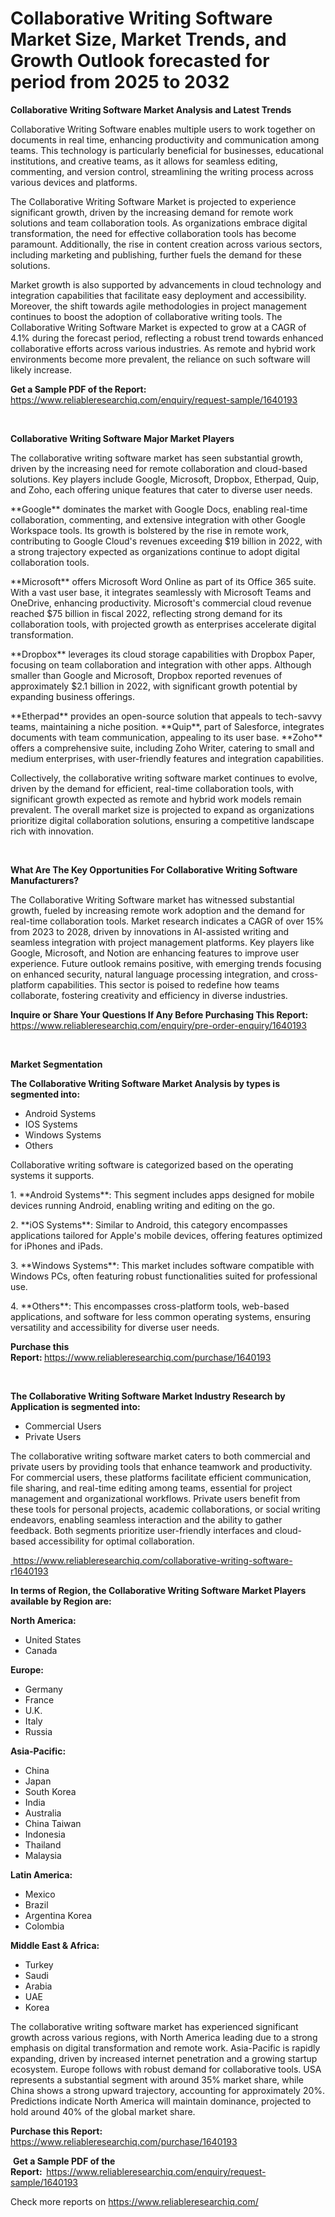 <p><h1>Collaborative Writing Software Market Size, Market Trends, and Growth Outlook forecasted for period from 2025 to 2032</h1></p><p><strong>Collaborative Writing Software Market Analysis and Latest Trends</strong></p>
<p><p>Collaborative Writing Software enables multiple users to work together on documents in real time, enhancing productivity and communication among teams. This technology is particularly beneficial for businesses, educational institutions, and creative teams, as it allows for seamless editing, commenting, and version control, streamlining the writing process across various devices and platforms.</p><p>The Collaborative Writing Software Market is projected to experience significant growth, driven by the increasing demand for remote work solutions and team collaboration tools. As organizations embrace digital transformation, the need for effective collaboration tools has become paramount. Additionally, the rise in content creation across various sectors, including marketing and publishing, further fuels the demand for these solutions.</p><p>Market growth is also supported by advancements in cloud technology and integration capabilities that facilitate easy deployment and accessibility. Moreover, the shift towards agile methodologies in project management continues to boost the adoption of collaborative writing tools. The Collaborative Writing Software Market is expected to grow at a CAGR of 4.1% during the forecast period, reflecting a robust trend towards enhanced collaborative efforts across various industries. As remote and hybrid work environments become more prevalent, the reliance on such software will likely increase.</p></p>
<p><strong>Get a Sample PDF of the Report:&nbsp;</strong> <a href="https://www.reliableresearchiq.com/enquiry/request-sample/1640193?utm_campaign=2319&utm_medium=2&utm_source=Github&utm_content=ia&utm_term=05032025&utm_id=collaborative-writing-software">https://www.reliableresearchiq.com/enquiry/request-sample/1640193</a></p>
<p>&nbsp;</p>
<p><strong>Collaborative Writing Software Major Market Players</strong></p>
<p><p>The collaborative writing software market has seen substantial growth, driven by the increasing need for remote collaboration and cloud-based solutions. Key players include Google, Microsoft, Dropbox, Etherpad, Quip, and Zoho, each offering unique features that cater to diverse user needs.</p><p>**Google** dominates the market with Google Docs, enabling real-time collaboration, commenting, and extensive integration with other Google Workspace tools. Its growth is bolstered by the rise in remote work, contributing to Google Cloud's revenues exceeding $19 billion in 2022, with a strong trajectory expected as organizations continue to adopt digital collaboration tools.</p><p>**Microsoft** offers Microsoft Word Online as part of its Office 365 suite. With a vast user base, it integrates seamlessly with Microsoft Teams and OneDrive, enhancing productivity. Microsoft's commercial cloud revenue reached $75 billion in fiscal 2022, reflecting strong demand for its collaboration tools, with projected growth as enterprises accelerate digital transformation.</p><p>**Dropbox** leverages its cloud storage capabilities with Dropbox Paper, focusing on team collaboration and integration with other apps. Although smaller than Google and Microsoft, Dropbox reported revenues of approximately $2.1 billion in 2022, with significant growth potential by expanding business offerings.</p><p>**Etherpad** provides an open-source solution that appeals to tech-savvy teams, maintaining a niche position. **Quip**, part of Salesforce, integrates documents with team communication, appealing to its user base. **Zoho** offers a comprehensive suite, including Zoho Writer, catering to small and medium enterprises, with user-friendly features and integration capabilities.</p><p>Collectively, the collaborative writing software market continues to evolve, driven by the demand for efficient, real-time collaboration tools, with significant growth expected as remote and hybrid work models remain prevalent. The overall market size is projected to expand as organizations prioritize digital collaboration solutions, ensuring a competitive landscape rich with innovation.</p></p>
<p>&nbsp;</p>
<p><strong>What Are The Key Opportunities For Collaborative Writing Software Manufacturers?</strong></p>
<p><p>The Collaborative Writing Software market has witnessed substantial growth, fueled by increasing remote work adoption and the demand for real-time collaboration tools. Market research indicates a CAGR of over 15% from 2023 to 2028, driven by innovations in AI-assisted writing and seamless integration with project management platforms. Key players like Google, Microsoft, and Notion are enhancing features to improve user experience. Future outlook remains positive, with emerging trends focusing on enhanced security, natural language processing integration, and cross-platform capabilities. This sector is poised to redefine how teams collaborate, fostering creativity and efficiency in diverse industries.</p></p>
<p><strong>Inquire or Share Your Questions If Any Before Purchasing This Report:</strong> <a href="https://www.reliableresearchiq.com/enquiry/pre-order-enquiry/1640193?utm_campaign=2319&utm_medium=2&utm_source=Github&utm_content=ia&utm_term=05032025&utm_id=collaborative-writing-software">https://www.reliableresearchiq.com/enquiry/pre-order-enquiry/1640193</a></p>
<p>&nbsp;</p>
<p><strong>Market Segmentation</strong></p>
<p><strong>The Collaborative Writing Software Market Analysis by types is segmented into:</strong></p>
<p><ul><li>Android Systems</li><li>IOS Systems</li><li>Windows Systems</li><li>Others</li></ul></p>
<p><p>Collaborative writing software is categorized based on the operating systems it supports. </p><p>1. **Android Systems**: This segment includes apps designed for mobile devices running Android, enabling writing and editing on the go. </p><p>2. **iOS Systems**: Similar to Android, this category encompasses applications tailored for Apple's mobile devices, offering features optimized for iPhones and iPads. </p><p>3. **Windows Systems**: This market includes software compatible with Windows PCs, often featuring robust functionalities suited for professional use. </p><p>4. **Others**: This encompasses cross-platform tools, web-based applications, and software for less common operating systems, ensuring versatility and accessibility for diverse user needs.</p></p>
<p><strong>Purchase this Report:&nbsp;</strong><a href="https://www.reliableresearchiq.com/purchase/1640193?utm_campaign=2319&utm_medium=2&utm_source=Github&utm_content=ia&utm_term=05032025&utm_id=collaborative-writing-software">https://www.reliableresearchiq.com/purchase/1640193</a></p>
<p>&nbsp;</p>
<p><strong>The Collaborative Writing Software Market Industry Research by Application is segmented into:</strong></p>
<p><ul><li>Commercial Users</li><li>Private Users</li></ul></p>
<p><p>The collaborative writing software market caters to both commercial and private users by providing tools that enhance teamwork and productivity. For commercial users, these platforms facilitate efficient communication, file sharing, and real-time editing among teams, essential for project management and organizational workflows. Private users benefit from these tools for personal projects, academic collaborations, or social writing endeavors, enabling seamless interaction and the ability to gather feedback. Both segments prioritize user-friendly interfaces and cloud-based accessibility for optimal collaboration.</p></p>
<p><a href="https://www.reliableresearchiq.com/collaborative-writing-software-r1640193?utm_campaign=2319&utm_medium=2&utm_source=Github&utm_content=ia&utm_term=05032025&utm_id=collaborative-writing-software">&nbsp;https://www.reliableresearchiq.com/collaborative-writing-software-r1640193</a></p>
<p><strong>In terms of Region, the Collaborative Writing Software Market Players available by Region are:</strong></p>
<p>
    <p> <strong> North America: </strong>
        <ul>
            <li>United States</li>
            <li>Canada</li>
        </ul>
        </p> 
    <p> <strong> Europe: </strong>
        <ul>
            <li>Germany</li>
            <li>France</li>
            <li>U.K.</li>
            <li>Italy</li>
            <li>Russia</li>
        </ul>
        </p> 
    <p> <strong> Asia-Pacific: </strong>
        <ul>
            <li>China</li>
            <li>Japan</li>
            <li>South Korea</li>
            <li>India</li>
            <li>Australia</li>
            <li>China Taiwan</li>
            <li>Indonesia</li>
            <li>Thailand</li>
            <li>Malaysia</li>
        </ul>
        </p> 
    <p> <strong> Latin America: </strong>
        <ul>
            <li>Mexico</li>
            <li>Brazil</li>
            <li>Argentina Korea</li>
            <li>Colombia</li>
        </ul>
        </p> 
    <p> <strong> Middle East & Africa: </strong>
        <ul>
            <li>Turkey</li>
            <li>Saudi</li>
            <li>Arabia</li>
            <li>UAE</li>
            <li>Korea</li>
        </ul>
    </p>
    </p>
<p><p>The collaborative writing software market has experienced significant growth across various regions, with North America leading due to a strong emphasis on digital transformation and remote work. Asia-Pacific is rapidly expanding, driven by increased internet penetration and a growing startup ecosystem. Europe follows with robust demand for collaborative tools. USA represents a substantial segment with around 35% market share, while China shows a strong upward trajectory, accounting for approximately 20%. Predictions indicate North America will maintain dominance, projected to hold around 40% of the global market share.</p></p>
<p><strong>Purchase this Report: </strong><a href="https://www.reliableresearchiq.com/purchase/1640193?utm_campaign=2319&utm_medium=2&utm_source=Github&utm_content=ia&utm_term=05032025&utm_id=collaborative-writing-software">https://www.reliableresearchiq.com/purchase/1640193</a></p>
<p>&nbsp;<strong>Get a Sample PDF of the Report:&nbsp;&nbsp;</strong><a href="https://www.reliableresearchiq.com/enquiry/request-sample/1640193?utm_campaign=2319&utm_medium=2&utm_source=Github&utm_content=ia&utm_term=05032025&utm_id=collaborative-writing-software">https://www.reliableresearchiq.com/enquiry/request-sample/1640193</a></p>
<p><strong></strong></p>
<p>Check more reports on <a href="https://www.reliableresearchiq.com/?utm_campaign=2319&utm_medium=2&utm_source=Github&utm_content=ia&utm_term=05032025&utm_id=collaborative-writing-software">https://www.reliableresearchiq.com/</a></p>